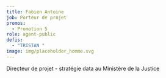 ```yaml
---
title: Fabien Antoine
job: Porteur de projet
promos:
  - Promotion 5
role: agent-public
defis:
  - "TRISTAN "
image: img/placeholder_homme.svg
---
```


Directeur de projet - stratégie data au Ministère de la Justice
